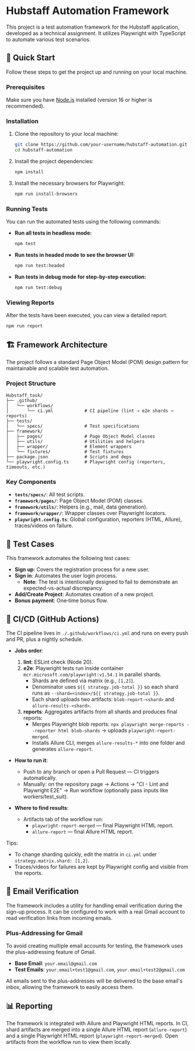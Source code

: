 # Hubstaff Automation Framework

This project is a test automation framework for the Hubstaff application, developed as a technical assignment. It utilizes Playwright with TypeScript to automate various test scenarios.

## 🚀 Quick Start

Follow these steps to get the project up and running on your local machine.

### Prerequisites

Make sure you have [Node.js](https://nodejs.org/) installed (version 16 or higher is recommended).

### Installation

1.  Clone the repository to your local machine:

    ```bash
    git clone https://github.com/your-username/hubstaff-automation.git
    cd hubstaff-automation
    ```

2.  Install the project dependencies:

    ```bash
    npm install
    ```

3.  Install the necessary browsers for Playwright:
    ```bash
    npm run install-browsers
    ```

### Running Tests

You can run the automated tests using the following commands:

-   **Run all tests in headless mode:**
    ```bash
    npm test
    ```
-   **Run tests in headed mode to see the browser UI:**
    ```bash
    npm run test:headed
    ```
-   **Run tests in debug mode for step-by-step execution:**
    ```bash
    npm run test:debug
    ```

### Viewing Reports

After the tests have been executed, you can view a detailed report:

```bash
npm run report
```

## 🏗️ Framework Architecture

The project follows a standard Page Object Model (POM) design pattern for maintainable and scalable test automation.

### Project Structure

```
Hubstaff_task/
├── .github/
│   └── workflows/
│       └── ci.yml            # CI pipeline (lint → e2e shards → reports)
├── tests/
│   └── specs/                # Test specifications
├── framework/
│   ├── pages/                # Page Object Model classes
│   ├── utils/                # Utilities and helpers
│   ├── wrapper/              # Element wrappers
│   └── fixtures/             # Test fixtures
├── package.json              # Scripts and deps
└── playwright.config.ts      # Playwright config (reporters, timeouts, etc.)
```

### Key Components

-   **`tests/specs/`**: All test scripts.
-   **`framework/pages/`**: Page Object Model (POM) classes.
-   **`framework/utils/`**: Helpers (e.g., mail, data generation).
-   **`framework/wrapper/`**: Wrapper classes over Playwright locators.
-   **`playwright.config.ts`**: Global configuration, reporters (HTML, Allure), traces/videos on failure.

## 🧪 Test Cases

This framework automates the following test cases:

-   **Sign up**: Covers the registration process for a new user.
-   **Sign in**: Automates the user login process.
    -   **Note**: The test is intentionally designed to fail to demonstrate an expected-vs-actual discrepancy.
-   **Add/Create Project**: Automates creation of a new project.
-   **Bonus payment**: One‑time bonus flow.

## 🧰 CI/CD (GitHub Actions)

The CI pipeline lives in `./.github/workflows/ci.yml` and runs on every push and PR, plus a nightly schedule.

- **Jobs order**:
  1. **lint**: ESLint check (Node 20).
  2. **e2e**: Playwright tests run inside container `mcr.microsoft.com/playwright:v1.54.1` in parallel shards.
     - Shards are defined via matrix (e.g., `[1,2]`).
     - Denominator uses `${{ strategy.job-total }}` so each shard runs as `--shard=<index>/${{ strategy.job-total }}`.
     - Each shard uploads two artifacts: `blob-report-<shard>` and `allure-results-<shard>`.
  3. **reports**: Aggregates artifacts from all shards and produces final reports:
     - Merges Playwright blob reports: `npx playwright merge-reports --reporter html blob-shards` → uploads `playwright-report-merged`.
     - Installs Allure CLI, merges `allure-results-*` into one folder and generates `allure-report`.

- **How to run it**:
  - Push to any branch or open a Pull Request — CI triggers automatically.
  - Manually: on the repository page → Actions → "CI - Lint and Playwright E2E" → Run workflow (optionally pass inputs like workers/test_suit).

- **Where to find results**:
  - Artifacts tab of the workflow run:
    - `playwright-report-merged` — final Playwright HTML report.
    - `allure-report` — final Allure HTML report.

Tips:
- To change sharding quickly, edit the matrix in `ci.yml` under `strategy.matrix.shard: [1,2]`.
- Traces/videos for failures are kept by Playwright config and visible from the reports.

## 📧 Email Verification

The framework includes a utility for handling email verification during the sign-up process. It can be configured to work with a real Gmail account to read verification links from incoming emails.

### Plus-Addressing for Gmail

To avoid creating multiple email accounts for testing, the framework uses the plus-addressing feature of Gmail.

-   **Base Email**: `your.email@gmail.com`
-   **Test Emails**: `your.email+test1@gmail.com`, `your.email+test2@gmail.com`

All emails sent to the plus-addresses will be delivered to the base email's inbox, allowing the framework to easily access them.

## 📊 Reporting

The framework is integrated with Allure and Playwright HTML reports. In CI, shard artifacts are merged into a single Allure HTML report (`allure-report`) and a single Playwright HTML report (`playwright-report-merged`). Open artifacts from the workflow run to view them locally.

